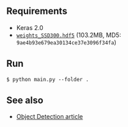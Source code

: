 ## Requirements

* Keras 2.0
* [`weights_SSD300.hdf5`](https://mega.nz/#F!7RowVLCL!q3cEVRK9jyOSB9el3SssIA) (103.2MB, MD5: `9ae4b93e679ea30134ce37e3096f34fa`)

## Run

```
$ python main.py --folder .
```

## See also

* [Object Detection article](https://martin-thoma.com/object-detection/)